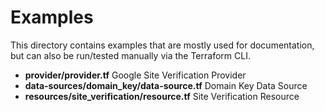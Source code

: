 # Examples

This directory contains examples that are mostly used for documentation, but can also be run/tested manually via the Terraform CLI.

* **provider/provider.tf** Google Site Verification Provider
* **data-sources/domain_key/data-source.tf** Domain Key Data Source
* **resources/site_verification/resource.tf** Site Verification Resource
